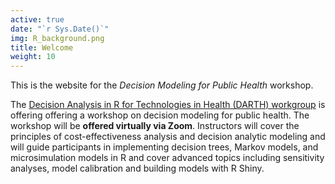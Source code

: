 ```yaml
---
active: true
date: "`r Sys.Date()`"
img: R_background.png
title: Welcome
weight: 10
---
```


This is the website for the *Decision Modeling for Public Health* workshop.

The [Decision Analysis in R for Technologies in Health (DARTH) workgroup](http://darthworkgroup.com/) is offering offering a workshop on decision modeling for public health. The workshop will be **offered virtually via Zoom**. Instructors will cover the principles of cost-effectiveness analysis and decision analytic modeling and will guide participants in implementing decision trees, Markov models, and microsimulation models in R and cover advanced topics including sensitivity analyses, model calibration and building models with R Shiny.




